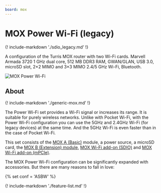 ```yaml
---
board: mox
---
```

# MOX Power Wi-Fi (legacy)

{! include-markdown './sdio_legacy.md' !}

A configuration of the Turris MOX router with two Wi-Fi cards. Marvell Armada
3720 1 GHz dual core, 512 MB DDR3 RAM, GWAN/GLAN, USB 3.0, microSD slot, 2×2
MIMO and 3×3 MIMO 2.4/5 GHz Wi-Fi, Bluetooth.

![MOX Power Wi-Fi](powerwifi.jpg)

## About

{! include-markdown './generic-mox.md' !}

The Power Wi-Fi set provides a Wi-Fi signal or increases its range. It is
suitable for purely wireless networks. Unlike with Pocket Wi-Fi, with the Power
Wi-Fi configuration you can use the 5GHz and 2.4GHz Wi-Fi (for legacy
devices) at the same time. And the 5GHz Wi-Fi is even faster than in the case
of Pocket Wi-Fi.

This set consists of the [MOX A (Basic)](../modules/a.md) module, a power
source, a microSD card, the [MOX B (Extension) module](../modules/b.md), [MOX
Wi-Fi add-on (SDIO)](../addons.md#wi-fi-sdio) and [MOX Wi-Fi add-on
(mPCIe)](../addons.md#wi-fi-mpcie).

The MOX Power Wi-Fi configuration can be significantly expanded with
accessories. But there are many reasons to fall in love:

{% set conf = 'ASBW' %}

{! include-markdown './feature-list.md' !}
